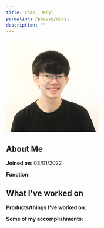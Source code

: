 ```yaml
---
title: Chan, Daryl
permalink: /people/daryl
description: ""
---
```


<img src="/images/headshots/daryl.jpg" title="Chan, Daryl" alt="Chan, Daryl" style="width:50%;margin-left:0">

## About Me

**Joined on**: 03/01/2022

**Function**: 

## What I've worked on

**Products/things I've worked on**:


**Some of my accomplishments**:

